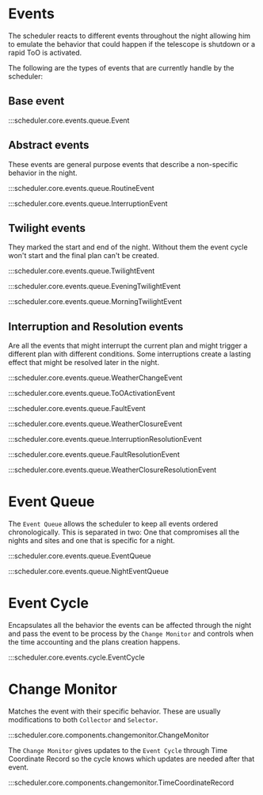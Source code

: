 # Events

The scheduler reacts to different events throughout the night allowing him to emulate
the behavior that could happen if the telescope is shutdown or a rapid ToO is activated.

The following are the types of events that are currently handle by the scheduler:

## Base event

:::scheduler.core.events.queue.Event

## Abstract events
These events are general purpose events that describe a non-specific behavior in the night.

:::scheduler.core.events.queue.RoutineEvent

:::scheduler.core.events.queue.InterruptionEvent

## Twilight events
They marked the start and end of the night. Without them the event cycle won't start and 
the final plan can't be created.

:::scheduler.core.events.queue.TwilightEvent

:::scheduler.core.events.queue.EveningTwilightEvent

:::scheduler.core.events.queue.MorningTwilightEvent

## Interruption and Resolution events
Are all the events that might interrupt the current plan and might trigger a different plan
with different conditions. Some interruptions create a lasting effect that might be resolved later
in the night.

:::scheduler.core.events.queue.WeatherChangeEvent

:::scheduler.core.events.queue.ToOActivationEvent

:::scheduler.core.events.queue.FaultEvent

:::scheduler.core.events.queue.WeatherClosureEvent

:::scheduler.core.events.queue.InterruptionResolutionEvent

:::scheduler.core.events.queue.FaultResolutionEvent

:::scheduler.core.events.queue.WeatherClosureResolutionEvent

# Event Queue
The `Event Queue` allows the scheduler to keep all events ordered chronologically.
This is separated in two: One that compromises all the nights and sites and one that
is specific for a night.

:::scheduler.core.events.queue.EventQueue

:::scheduler.core.events.queue.NightEventQueue

# Event Cycle
Encapsulates all the behavior the events can be affected through the night and pass
the event to be process by the `Change Monitor` and controls when the time accounting and
the plans creation happens.

:::scheduler.core.events.cycle.EventCycle


# Change Monitor
Matches the event with their specific behavior. These are usually modifications to both
`Collector` and `Selector`.

:::scheduler.core.components.changemonitor.ChangeMonitor

The `Change Monitor` gives updates to the `Event Cycle` through Time Coordinate Record so the 
cycle knows which updates are needed after that event.

:::scheduler.core.components.changemonitor.TimeCoordinateRecord
